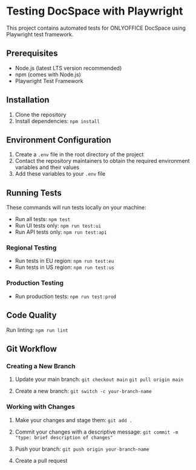 # Testing DocSpace with Playwright

This project contains automated tests for ONLYOFFICE DocSpace using Playwright test framework.

## Prerequisites

- Node.js (latest LTS version recommended)
- npm (comes with Node.js)
- Playwright Test Framework

## Installation

1. Clone the repository
2. Install dependencies: `npm install`

## Environment Configuration

1. Create a `.env` file in the root directory of the project
2. Contact the repository maintainers to obtain the required environment variables and their values
3. Add these variables to your `.env` file

## Running Tests

These commands will run tests locally on your machine:

- Run all tests: `npm test`
- Run UI tests only: `npm run test:ui`
- Run API tests only: `npm run test:api`

### Regional Testing

- Run tests in EU region: `npm run test:eu`
- Run tests in US region: `npm run test:us`

### Production Testing

- Run production tests: `npm run test:prod`

## Code Quality

Run linting:
`npm run lint`

## Git Workflow

### Creating a New Branch

1. Update your main branch:
`git checkout main`
`git pull origin main`

2. Create a new branch:
`git switch -c your-branch-name`

### Working with Changes

1. Make your changes and stage them:
`git add .`

2. Commit your changes with a descriptive message:
`git commit -m "type: brief description of changes"`

3. Push your branch:
`git push origin your-branch-name`

4. Create a pull request

